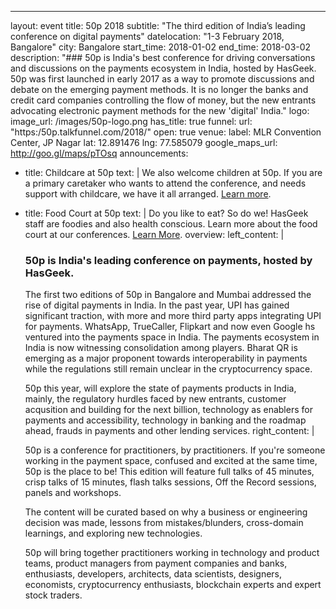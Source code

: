 ---
layout: event
title: 50p 2018
subtitle: "The third edition of India’s leading conference on digital payments"
datelocation: "1-3 February 2018, Bangalore"
city: Bangalore
start_time: 2018-01-02
end_time: 2018-03-02
description: "### 50p is India's best conference for driving conversations and discussions on the payments ecosystem in India,         hosted by HasGeek.
    50p was first launched in early 2017 as a way to promote discussions and debate on the emerging payment methods. It is no longer the banks and credit card companies controlling the flow of money, but the new entrants advocating electronic payment methods for the new 'digital' India."
logo:
  image_url: /images/50p-logo.png
  has_title: true
funnel:
  url: "https:/50p.talkfunnel.com/2018/"
  open: true
venue:
  label: MLR Convention Center, JP Nagar
  lat: 12.891476
  lng: 77.585079
  google_maps_url: http://goo.gl/maps/pTOsq
announcements:
- title: Childcare at 50p
  text: |
    We also welcome children at 50p. If you are a primary caretaker who wants to attend the conference, and needs support with childcare, we have it all arranged. [Learn more](https://medium.com/hasgeek/we-have-childcare-facilities-droidconin-and-all-hasgeek-conferences-going-forward-70d520762a11).
- title: Food Court at 50p
  text: |
    Do you like to eat? So do we! HasGeek staff are foodies and also health conscious. Learn more about the food court at our conferences. [Learn More](https://medium.com/@jyothsna/unravel-the-mystery-of-the-food-court-91ca62f3333f).
overview:
  left_content: |
    ### 50p is India's leading conference on payments, hosted by HasGeek.
    The first two editions of 50p in Bangalore and Mumbai addressed the rise of digital payments in India. In the past year, UPI has gained significant traction, with more and more third party apps integrating UPI for payments. WhatsApp, TrueCaller, Flipkart and now even Google hs ventured into the payments space in India. The payments ecosystem in India is now witnessing consolidation among players. Bharat QR is emerging as a major proponent towards interoperability in payments while the regulations still remain unclear in the cryptocurrency space. 

    50p this year, will explore the state of payments products in India, mainly, the regulatory hurdles faced by new entrants, customer acqusition and building for the next billion, technology as enablers for payments and accessibility, technology in banking and the roadmap ahead, frauds in payments and other lending services.
  right_content: |
  
  50p is a conference for practitioners, by practitioners. If you're someone working in the payment space, confused and excited at the same time, 50p is the place to be! This edition will feature full talks of 45 minutes, crisp talks of 15 minutes, flash talks sessions, Off the Record sessions, panels and workshops.

  The content will be curated based on why a business or engineering decision was made, lessons from mistakes/blunders, cross-domain learnings, and exploring new technologies.

  50p will bring together practitioners working in technology and product teams, product managers from payment companies and banks, enthusiasts, developers, architects, data scientists, designers, economists, cryptocurrency enthusiasts, blockchain experts and expert stock traders.